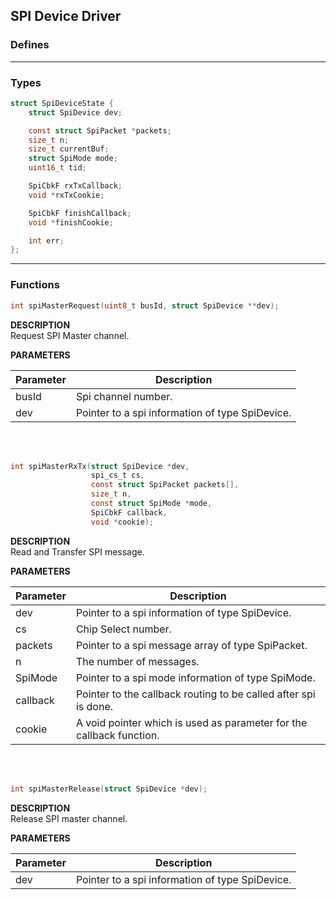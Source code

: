 ## SPI Device Driver

### Defines
---

### Types

```c
struct SpiDeviceState {
    struct SpiDevice dev;

    const struct SpiPacket *packets;
    size_t n;
    size_t currentBuf;
    struct SpiMode mode;
    uint16_t tid;

    SpiCbkF rxTxCallback;
    void *rxTxCookie;

    SpiCbkF finishCallback;
    void *finishCookie;

    int err;
};

```

---

### Functions
```c
int spiMasterRequest(uint8_t busId, struct SpiDevice **dev);
```
**DESCRIPTION**<br>
Request SPI Master channel.<br>

**PARAMETERS**<br>

| Parameter | Description |
| --- | ---|
| busId | Spi channel number. |
| dev | Pointer to a spi information of type SpiDevice. |


<br>
<br>

```c
int spiMasterRxTx(struct SpiDevice *dev,
                  spi_cs_t cs,
                  const struct SpiPacket packets[],
                  size_t n,
                  const struct SpiMode *mode,
                  SpiCbkF callback,
                  void *cookie);
```
**DESCRIPTION**<br>
Read and Transfer SPI message.<br>

**PARAMETERS**<br>

| Parameter | Description |
| --- | ---|
| dev | Pointer to a spi information of type SpiDevice. |
| cs | Chip Select number. |
| packets | Pointer to a spi message array of type SpiPacket. |
| n | The number of messages. |
| SpiMode | Pointer to a spi mode information of type SpiMode. |
| callback | Pointer to the callback routing to be called after spi is done. |
| cookie | A void pointer which is used as parameter for the callback function. |

<br>
<br>

```c
int spiMasterRelease(struct SpiDevice *dev);
```
**DESCRIPTION**<br>
Release SPI master channel.<br>

**PARAMETERS**<br>

| Parameter | Description |
| --- | ---|
| dev | Pointer to a spi information of type SpiDevice. |

<br><br>

